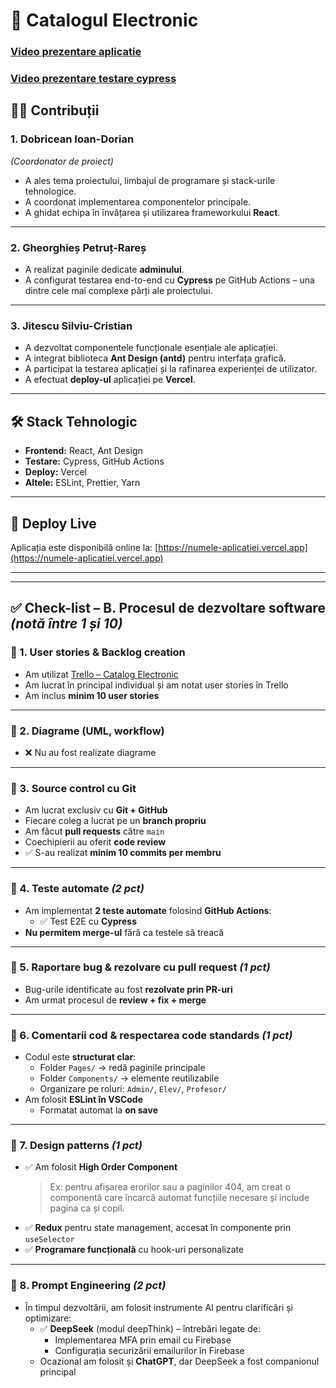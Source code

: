 # 📘 Catalogul Electronic

### [Video prezentare aplicatie](https://www.youtube.com/watch?v=2jFBgGJkyWk)
### [Video prezentare testare cypress](https://www.youtube.com/watch?v=rHhsNEVWoKo)


## 🧑‍💻 Contribuții

### 1. **Dobricean Ioan-Dorian**  
*(Coordonator de proiect)*  
- A ales tema proiectului, limbajul de programare și stack-urile tehnologice.  
- A coordonat implementarea componentelor principale.  
- A ghidat echipa în învățarea și utilizarea frameworkului **React**.

---

### 2. **Gheorghieș Petruț-Rareș**  
- A realizat paginile dedicate **adminului**.  
- A configurat testarea end-to-end cu **Cypress** pe GitHub Actions – una dintre cele mai complexe părți ale proiectului.  

---

### 3. **Jitescu Silviu-Cristian**  
- A dezvoltat componentele funcționale esențiale ale aplicației.  
- A integrat biblioteca **Ant Design (antd)** pentru interfața grafică.  
- A participat la testarea aplicației și la rafinarea experienței de utilizator.
- A efectuat **deploy-ul** aplicației pe **Vercel**.

---

## 🛠️ Stack Tehnologic

- **Frontend:** React, Ant Design  
- **Testare:** Cypress, GitHub Actions  
- **Deploy:** Vercel  
- **Altele:** ESLint, Prettier, Yarn

---

## 🚀 Deploy Live

Aplicația este disponibilă online la: [https://numele-aplicatiei.vercel.app](https://numele-aplicatiei.vercel.app)

---
---

## ✅ Check-list – B. Procesul de dezvoltare software *(notă între 1 și 10)*

### 🔹 1. User stories & Backlog creation

- Am utilizat [Trello – Catalog Electronic](https://trello.com/b/grMq9bNH/catalog-electronic)
- Am lucrat în principal individual și am notat user stories în Trello
- Am inclus **minim 10 user stories**

---

### 🔹 2. Diagrame (UML, workflow)

- ❌ Nu au fost realizate diagrame

---

### 🔹 3. Source control cu Git

- Am lucrat exclusiv cu **Git + GitHub**
- Fiecare coleg a lucrat pe un **branch propriu**
- Am făcut **pull requests** către `main`
- Coechipierii au oferit **code review**
- ✅ S-au realizat **minim 10 commits per membru**

---

### 🔹 4. Teste automate *(2 pct)*

- Am implementat **2 teste automate** folosind **GitHub Actions**:
  - ✅ Test E2E cu **Cypress**
- **Nu permitem merge-ul** fără ca testele să treacă

---

### 🔹 5. Raportare bug & rezolvare cu pull request *(1 pct)*

- Bug-urile identificate au fost **rezolvate prin PR-uri**
- Am urmat procesul de **review + fix + merge**

---

### 🔹 6. Comentarii cod & respectarea code standards *(1 pct)*

- Codul este **structurat clar**:
  - Folder `Pages/` → redă paginile principale
  - Folder `Components/` → elemente reutilizabile
  - Organizare pe roluri: `Admin/`, `Elev/`, `Profesor/`
- Am folosit **ESLint în VSCode**
  - Formatat automat la **on save**

---

### 🔹 7. Design patterns *(1 pct)*

- ✅ Am folosit **High Order Component**  
  > Ex: pentru afișarea erorilor sau a paginilor 404, am creat o componentă care încarcă automat funcțiile necesare și include pagina ca și copil.
- ✅ **Redux** pentru state management, accesat în componente prin `useSelector`
- ✅ **Programare funcțională** cu hook-uri personalizate

---

### 🔹 8. Prompt Engineering *(2 pct)*

- În timpul dezvoltării, am folosit instrumente AI pentru clarificări și optimizare:
  - ✅ **DeepSeek** (modul deepThink) – întrebări legate de:
    - Implementarea MFA prin email cu Firebase
    - Configurația securizării emailurilor în Firebase
  - Ocazional am folosit și **ChatGPT**, dar DeepSeek a fost companionul principal
